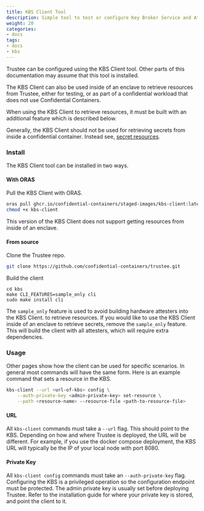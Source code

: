 ```yaml
---
title: KBS Client Tool
description: Simple tool to test or configure Key Broker Service and Attestation Service
weight: 20
categories:
- docs
tags:
- docs
- kbs
---
```


Trustee can be configured using the KBS Client tool.
Other parts of this documentation may assume that this tool is installed.

The KBS Client can also be used inside of an enclave to retrieve resources
from Trustee, either for testing, or as part of a confidential workload
that does not use Confidential Containers.

When using the KBS Client to retrieve resources, it must be built with an additional feature
which is described below.

Generally, the KBS Client should not be used for retrieving secrets from
inside a confidential container. Instead see, [secret resources](../features/get-resource).

### Install

The KBS Client tool can be installed in two ways.

#### With ORAS

Pull the KBS Client with ORAS.

```bash
oras pull ghcr.io/confidential-containers/staged-images/kbs-client:latest
chmod +x kbs-client
```

This version of the KBS Client does not support getting resources
from inside of an enclave.

#### From source

Clone the Trustee repo.
```bash
git clone https://github.com/confidential-containers/trustee.git
```

Build the client
```
cd kbs
make CLI_FEATURES=sample_only cli
sudo make install cli
```

The `sample_only` feature is used to avoid building hardware attesters into the KBS Client.
to retrieve resources.
If you would like to use the KBS Client inside of an enclave to retrieve secrets,
remove the `sample_only` feature.
This will build the client with all attesters, which will require extra dependencies.

### Usage

Other pages show how the client can be used for specific scenarios.
In general most commands will have the same form.
Here is an example command that sets a resource in the KBS.
```bash
kbs-client --url <url-of-kbs> config \
    --auth-private-key <admin-private-key> set-resource \
    --path <resource-name> --resource-file <path-to-resource-file>
```

#### URL
All `kbs-client` commands must take a `--url` flag.
This should point to the KBS.
Depending on how and where Trustee is deployed, the URL will be different.
For example, if you use the docker compose deployment, the KBS URL
will typically be the IP of your local node with port 8080.

#### Private Key

All `kbs-client config` commands must take an `--auth-private-key` flag.
Configuring the KBS is a privileged operation so the configuration endpoint
must be protected.
The admin private key is usually set before deploying Trustee.
Refer to the installation guide for where your private key is stored,
and point the client to it.
